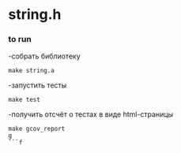 # string.h

### to run

-собрать библиотеку
```
make string.a
```
-запустить тесты
```
make test
```
-получить отсчёт о тестах в виде html-страницы
```
make gcov_report
g
```f
